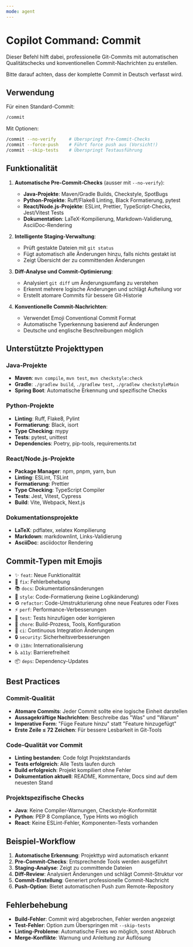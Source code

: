 ```yaml
---
mode: agent
---
```


# Copilot Command: Commit

Dieser Befehl hilft dabei, professionelle Git-Commits mit automatischen Qualitätschecks und konventionellen Commit-Nachrichten zu erstellen.

Bitte darauf achten, dass der komplette Commit in Deutsch verfasst wird.

## Verwendung

Für einen Standard-Commit:

```bash
/commit
```

Mit Optionen:

```bash
/commit --no-verify     # Überspringt Pre-Commit-Checks
/commit --force-push    # Führt force push aus (Vorsicht!)
/commit --skip-tests    # Überspringt Testausführung
```

## Funktionalität

1. **Automatische Pre-Commit-Checks** (ausser mit `--no-verify`):
   - **Java-Projekte**: Maven/Gradle Builds, Checkstyle, SpotBugs
   - **Python-Projekte**: Ruff/Flake8 Linting, Black Formatierung, pytest
   - **React/Node.js-Projekte**: ESLint, Prettier, TypeScript-Checks, Jest/Vitest Tests
   - **Dokumentation**: LaTeX-Kompilierung, Markdown-Validierung, AsciiDoc-Rendering

2. **Intelligente Staging-Verwaltung**:
   - Prüft gestakte Dateien mit `git status`
   - Fügt automatisch alle Änderungen hinzu, falls nichts gestakt ist
   - Zeigt Übersicht der zu committenden Änderungen

3. **Diff-Analyse und Commit-Optimierung**:
   - Analysiert `git diff` um Änderungsumfang zu verstehen
   - Erkennt mehrere logische Änderungen und schlägt Aufteilung vor
   - Erstellt atomare Commits für bessere Git-Historie

4. **Konventionelle Commit-Nachrichten**:
   - Verwendet Emoji Conventional Commit Format
   - Automatische Typerkennung basierend auf Änderungen
   - Deutsche und englische Beschreibungen möglich

## Unterstützte Projekttypen

### Java-Projekte

- **Maven**: `mvn compile`, `mvn test`, `mvn checkstyle:check`
- **Gradle**: `./gradlew build`, `./gradlew test`, `./gradlew checkstyleMain`
- **Spring Boot**: Automatische Erkennung und spezifische Checks

### Python-Projekte

- **Linting**: Ruff, Flake8, Pylint
- **Formatierung**: Black, isort
- **Type Checking**: mypy
- **Tests**: pytest, unittest
- **Dependencies**: Poetry, pip-tools, requirements.txt

### React/Node.js-Projekte

- **Package Manager**: npm, pnpm, yarn, bun
- **Linting**: ESLint, TSLint
- **Formatierung**: Prettier
- **Type Checking**: TypeScript Compiler
- **Tests**: Jest, Vitest, Cypress
- **Build**: Vite, Webpack, Next.js

### Dokumentationsprojekte

- **LaTeX**: pdflatex, xelatex Kompilierung
- **Markdown**: markdownlint, Links-Validierung
- **AsciiDoc**: asciidoctor Rendering

## Commit-Typen mit Emojis

- ✨ `feat`: Neue Funktionalität
- 🐛 `fix`: Fehlerbehebung  
- 📚 `docs`: Dokumentationsänderungen
- 💎 `style`: Code-Formatierung (keine Logikänderung)
- ♻️ `refactor`: Code-Umstrukturierung ohne neue Features oder Fixes
- ⚡ `perf`: Performance-Verbesserungen
- 🧪 `test`: Tests hinzufügen oder korrigieren
- 🔧 `chore`: Build-Prozess, Tools, Konfiguration
- 🚀 `ci`: Continuous Integration Änderungen
- 🔒 `security`: Sicherheitsverbesserungen
- 🌐 `i18n`: Internationalisierung
- ♿ `a11y`: Barrierefreiheit
- 📦 `deps`: Dependency-Updates

## Best Practices

### Commit-Qualität

- **Atomare Commits**: Jeder Commit sollte eine logische Einheit darstellen
- **Aussagekräftige Nachrichten**: Beschreibe das "Was" und "Warum"
- **Imperative Form**: "Füge Feature hinzu" statt "Feature hinzugefügt"
- **Erste Zeile ≤ 72 Zeichen**: Für bessere Lesbarkeit in Git-Tools

### Code-Qualität vor Commit

- **Linting bestanden**: Code folgt Projektstandards
- **Tests erfolgreich**: Alle Tests laufen durch
- **Build erfolgreich**: Projekt kompiliert ohne Fehler
- **Dokumentation aktuell**: README, Kommentare, Docs sind auf dem neuesten Stand

### Projektspezifische Checks

- **Java**: Keine Compiler-Warnungen, Checkstyle-Konformität
- **Python**: PEP 8 Compliance, Type Hints wo möglich
- **React**: Keine ESLint-Fehler, Komponenten-Tests vorhanden

## Beispiel-Workflow

1. **Automatische Erkennung**: Projekttyp wird automatisch erkannt
2. **Pre-Commit-Checks**: Entsprechende Tools werden ausgeführt
3. **Staging-Analyse**: Zeigt zu committende Dateien
4. **Diff-Review**: Analysiert Änderungen und schlägt Commit-Struktur vor
5. **Commit-Erstellung**: Generiert professionelle Commit-Nachricht
6. **Push-Option**: Bietet automatischen Push zum Remote-Repository

## Fehlerbehebung

- **Build-Fehler**: Commit wird abgebrochen, Fehler werden angezeigt
- **Test-Fehler**: Option zum Überspringen mit `--skip-tests`
- **Linting-Probleme**: Automatische Fixes wo möglich, sonst Abbruch
- **Merge-Konflikte**: Warnung und Anleitung zur Auflösung